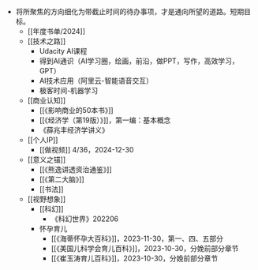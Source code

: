 - 将所聚焦的方向细化为带截止时间的待办事项，才是通向所望的道路。短期目标。
	- [[年度书单/2024]]
	- [[技术之路]]
		- Udacity AI课程
		- 得到AI通识（AI学习圈，绘画，前沿，做PPT，写作，高效学习，GPT）
		- AI技术应用（阿里云-智能语音交互）
		- 极客时间-机器学习
	- [[商业认知]]
		- [[《影响商业的50本书》]]
		- [[《经济学（第19版）》]]，第一编：基本概念
		- 《薛兆丰经济学讲义》
	- [[个人IP]]
		- [[做视频]] 4/36，2024-12-30
	- [[意义之锚]]
		- [[《熊逸讲透资治通鉴》]]
		- [[《第二大脑》]]
		- [[书法]]
	- [[视野想象]]
		- [[科幻]]
			- 《科幻世界》202206
		- 怀孕育儿
			- [[《海蒂怀孕大百科》]]，2023-11-30，第一、四、五部分
			- [[《美国儿科学会育儿百科》]]，2023-10-30，分娩前部分章节
			- [[《崔玉涛育儿百科》]]，2023-10-30，分娩前部分章节